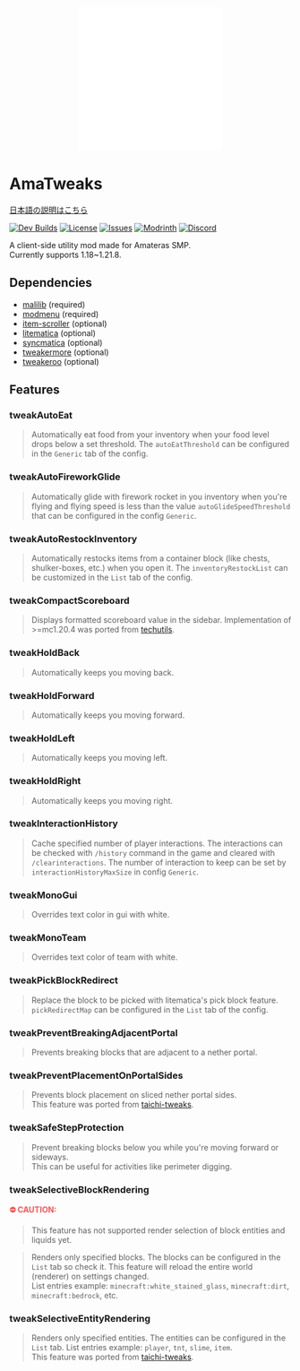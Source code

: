<div align=center>
  <img src="https://raw.githubusercontent.com/amateras-server/ama-tweaks/main/src/main/resources/assets/ama-tweaks/ama_alpha_white_1280.png" width=256>
</div>


# AmaTweaks

[日本語の説明はこちら](https://github.com/amateras-server/ama-tweaks/blob/main/README_ja.md)

[![Dev Builds](https://github.com/amateras-server/ama-tweaks/actions/workflows/gradle.yml/badge.svg)](https://github.com/amateras-server/ama-tweaks/actions/workflows/gradle.yml)
[![License](https://img.shields.io/github/license/amateras-server/ama-tweaks.svg)](https://opensource.org/licenses/MIT)
[![Issues](https://img.shields.io/github/issues/amateras-server/ama-tweaks.svg)](https://github.com/amateras-server/ama-tweaks/issues)
[![Modrinth](https://img.shields.io/modrinth/dt/amatweaks?label=Modrinth%20Downloads)](https://modrinth.com/mod/amatweaks)
[![Discord](https://img.shields.io/discord/1157213775791935539)](https://discord.gg/px7wHEMUpd)

A client-side utility mod made for Amateras SMP.<br>
Currently supports 1.18~1.21.8.

## Dependencies

- [malilib](https://modrinth.com/mod/malilib) (required)
- [modmenu](https://modrinth.com/mod/modmenu) (required)
- [item-scroller](https://modrinth.com/mod/item-scroller) (optional)
- [litematica](https://modrinth.com/mod/litematica) (optional)
- [syncmatica](https://modrinth.com/mod/syncmatica) (optional)
- [tweakermore](https://modrinth.com/mod/tweakermore) (optional)
- [tweakeroo](https://modrinth.com/mod/tweakeroo) (optional)

## Features


### tweakAutoEat

> Automatically eat food from your inventory when your food level drops below a set threshold.
The `autoEatThreshold` can be configured in the `Generic` tab of the config.<br>

### tweakAutoFireworkGlide

> Automatically glide with firework rocket in you inventory when you're flying and flying speed is less than the value `autoGlideSpeedThreshold` that can be configured in the config `Generic`.<br>

### tweakAutoRestockInventory

> Automatically restocks items from a container block (like chests, shulker-boxes, etc.) when you open it.
The `inventoryRestockList` can be customized in the `List` tab of the config.<br>

### tweakCompactScoreboard

> Displays formatted scoreboard value in the sidebar.
Implementation of >=mc1.20.4 was ported from [techutils](https://github.com/Kikugie/techutils).<br>

### tweakHoldBack

> Automatically keeps you moving back.<br>

### tweakHoldForward

> Automatically keeps you moving forward.<br>

### tweakHoldLeft

> Automatically keeps you moving left.<br>

### tweakHoldRight

> Automatically keeps you moving right.<br>

### tweakInteractionHistory

> Cache specified number of player interactions.
The interactions can be checked with `/history` command in the game and cleared with `/clearinteractions`.
The number of interaction to keep can be set by `interactionHistoryMaxSize` in config `Generic`.<br>

### tweakMonoGui

> Overrides text color in gui with white.<br>

### tweakMonoTeam

> Overrides text color of team with white.<br>

### tweakPickBlockRedirect

> Replace the block to be picked with litematica's pick block feature. `pickRedirectMap` can be configured in the `List` tab of the config.<br>

### tweakPreventBreakingAdjacentPortal

> Prevents breaking blocks that are adjacent to a nether portal.<br>

### tweakPreventPlacementOnPortalSides

> Prevents block placement on sliced nether portal sides.<br>
This feature was ported from [taichi-tweaks](https://github.com/TaichiServer/taichi-tweaks).<br>

### tweakSafeStepProtection

> Prevent breaking blocks below you while you're moving forward or sideways.<br>
This can be useful for activities like perimeter digging.<br>

### tweakSelectiveBlockRendering

<strong><font color=ff5454>**⛔ CAUTION:**</font></strong>
> This feature has not supported render selection of block entities and liquids yet.<br>

> Renders only specified blocks. The blocks can be configured in the `List` tab so check it. This feature will reload the entire world (renderer) on settings changed.<br>
List entries example: `minecraft:white_stained_glass`, `minecraft:dirt`, `minecraft:bedrock`, etc.<br>

### tweakSelectiveEntityRendering

> Renders only specified entities. The entities can be configured in the `List` tab.
List entries example: `player`, `tnt`, `slime`, `item`.<br>
This feature was ported from [taichi-tweaks](https://github.com/TaichiServer/taichi-tweaks).<br>
